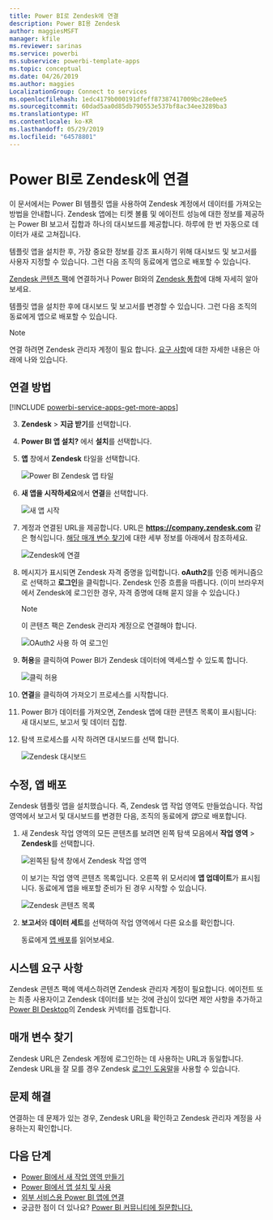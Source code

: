 ```yaml
---
title: Power BI로 Zendesk에 연결
description: Power BI용 Zendesk
author: maggiesMSFT
manager: kfile
ms.reviewer: sarinas
ms.service: powerbi
ms.subservice: powerbi-template-apps
ms.topic: conceptual
ms.date: 04/26/2019
ms.author: maggies
LocalizationGroup: Connect to services
ms.openlocfilehash: 1edc4179b000191dfeff87387417009bc28e0ee5
ms.sourcegitcommit: 60dad5aa0d85db790553e537bf8ac34ee3289ba3
ms.translationtype: HT
ms.contentlocale: ko-KR
ms.lasthandoff: 05/29/2019
ms.locfileid: "64578801"
---
```

# <a name="connect-to-zendesk-with-power-bi"></a>Power BI로 Zendesk에 연결

이 문서에서는 Power BI 템플릿 앱을 사용하여 Zendesk 계정에서 데이터를 가져오는 방법을 안내합니다. Zendesk 앱에는 티켓 볼륨 및 에이전트 성능에 대한 정보를 제공하는 Power BI 보고서 집합과 하나의 대시보드를 제공합니다. 하루에 한 번 자동으로 데이터가 새로 고쳐집니다. 

템플릿 앱을 설치한 후, 가장 중요한 정보를 강조 표시하기 위해 대시보드 및 보고서를 사용자 지정할 수 있습니다. 그런 다음 조직의 동료에게 앱으로 배포할 수 있습니다.

[Zendesk 콘텐츠 팩](https://app.powerbi.com/getdata/services/zendesk)에 연결하거나 Power BI와의 [Zendesk 통합](https://powerbi.microsoft.com/integrations/zendesk)에 대해 자세히 알아보세요.

템플릿 앱을 설치한 후에 대시보드 및 보고서를 변경할 수 있습니다. 그런 다음 조직의 동료에게 앱으로 배포할 수 있습니다.

>[!NOTE]
>연결 하려면 Zendesk 관리자 계정이 필요 합니다. [요구 사항](#system-requirements)에 대한 자세한 내용은 아래에 나와 있습니다.

## <a name="how-to-connect"></a>연결 방법

[!INCLUDE [powerbi-service-apps-get-more-apps](./includes/powerbi-service-apps-get-more-apps.md)]

3. **Zendesk** \> **지금 받기**를 선택합니다.
4. **Power BI 앱 설치?** 에서 **설치**를 선택합니다.
4. **앱** 창에서 **Zendesk** 타일을 선택합니다.

    ![Power BI Zendesk 앱 타일](media/service-connect-to-zendesk/power-bi-zendesk-tile.png)

6. **새 앱을 시작하세요**에서 **연결**을 선택합니다.

    ![새 앱 시작](media/service-tutorial-connect-to-github/power-bi-github-app-tutorial-connect-data.png)

4. 계정과 연결된 URL을 제공합니다. URL은 **https://company.zendesk.com** 같은 형식입니다. [해당 매개 변수 찾기](#finding-parameters)에 대한 세부 정보를 아래에서 참조하세요.
   
   ![Zendesk에 연결](media/service-connect-to-zendesk/pbi_zendeskconnect.png)

5. 메시지가 표시되면 Zendesk 자격 증명을 입력합니다.  **oAuth2**를 인증 메커니즘으로 선택하고 **로그인**을 클릭합니다. Zendesk 인증 흐름을 따릅니다. (이미 브라우저에서 Zendesk에 로그인한 경우, 자격 증명에 대해 묻지 않을 수 있습니다.)
   
   > [!NOTE]
   > 이 콘텐츠 팩은 Zendesk 관리자 계정으로 연결해야 합니다. 
   > 
   
   ![OAuth2 사용 하 여 로그인](media/service-connect-to-zendesk/pbi_zendesksignin.png)
6. **허용**을 클릭하여 Power BI가 Zendesk 데이터에 액세스할 수 있도록 합니다.
   
   ![클릭 허용](media/service-connect-to-zendesk/zendesk2.jpg)
7. **연결**을 클릭하여 가져오기 프로세스를 시작합니다. 
8. Power BI가 데이터를 가져오면, Zendesk 앱에 대한 콘텐츠 목록이 표시됩니다: 새 대시보드, 보고서 및 데이터 집합.
9. 탐색 프로세스를 시작 하려면 대시보드를 선택 합니다.

    ![Zendesk 대시보드](media/service-connect-to-zendesk/power-bi-zendesk-dashboard.png)
   
## <a name="modify-and-distribute-your-app"></a>수정, 앱 배포

Zendesk 템플릿 앱을 설치했습니다. 즉, Zendesk 앱 작업 영역도 만들었습니다. 작업 영역에서 보고서 및 대시보드를 변경한 다음, 조직의 동료에게 *앱*으로 배포합니다. 

1. 새 Zendesk 작업 영역의 모든 콘텐츠를 보려면 왼쪽 탐색 모음에서 **작업 영역** > **Zendesk**를 선택합니다. 

    ![왼쪽된 탐색 창에서 Zendesk 작업 영역](media/service-connect-to-zendesk/power-bi-zendesk-workspace-left-nav.png)

    이 보기는 작업 영역 콘텐츠 목록입니다. 오른쪽 위 모서리에 **앱 업데이트**가 표시됩니다. 동료에게 앱을 배포할 준비가 된 경우 시작할 수 있습니다. 

    ![Zendesk 콘텐츠 목록](media/service-connect-to-zendesk/power-bi-zendesk-content-list.png)

2. **보고서**와 **데이터 세트**를 선택하여 작업 영역에서 다른 요소를 확인합니다.

    동료에게 [앱 배포](service-create-distribute-apps.md)를 읽어보세요.

## <a name="system-requirements"></a>시스템 요구 사항
Zendesk 콘텐츠 팩에 액세스하려면 Zendesk 관리자 계정이 필요합니다. 에이전트 또는 최종 사용자이고 Zendesk 데이터를 보는 것에 관심이 있다면 제안 사항을 추가하고 [Power BI Desktop](desktop-connect-to-data.md)의 Zendesk 커넥터를 검토합니다.

## <a name="finding-parameters"></a>매개 변수 찾기
Zendesk URL은 Zendesk 계정에 로그인하는 데 사용하는 URL과 동일합니다. Zendesk URL을 잘 모를 경우 Zendesk [로그인 도움말](https://www.zendesk.com/login/)을 사용할 수 있습니다.

## <a name="troubleshooting"></a>문제 해결
연결하는 데 문제가 있는 경우, Zendesk URL을 확인하고 Zendesk 관리자 계정을 사용하는지 확인합니다.

## <a name="next-steps"></a>다음 단계

* [Power BI에서 새 작업 영역 만들기](service-create-the-new-workspaces.md)
* [Power BI에서 앱 설치 및 사용](consumer/end-user-apps.md)
* [외부 서비스용 Power BI 앱에 연결](service-connect-to-services.md)
* 궁금한 점이 더 있나요? [Power BI 커뮤니티에 질문합니다.](http://community.powerbi.com/)

